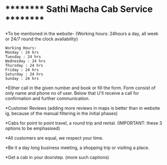 #    ******** Sathi Macha Cab Service ********

*To be mentioned in the website- 
(Working hours: 24hours a day, all week 
                    or 
                24/7 round the clock availability)

    Working Hours:
    Monday : 24 hrs
    Tuesday : 24 hrs
    Wednesday : 24 hrs
    Thursday : 24 hrs
    Friday : 24 hrs
    Saturday : 24 hrs
    Sunday : 24 hrs
    
*Either call in the given number and book or fill the form. Form consist of only name and phone no of user. Below that U'll receive a call for confirmation and further  communication. 

*Customer Reviews
(adding more reviews in maps is better than in website ig, because of the manual filtering in the initial phases)

*Cabs for point to point travel, a round trip and rental.
(IMPORTANT: these 3 options to be emphasised)

*All customers are equal, we respect your time. 

*Be it a day long business meeting, a shopping trip or visiting a place.

*Get a cab in your doorstep.
(more such captions)
